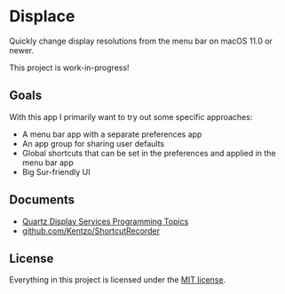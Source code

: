 # Displace
Quickly change display resolutions from the menu bar on macOS 11.0 or newer.

This project is work-in-progress!

## Goals

With this app I primarily want to try out some specific approaches:

- A menu bar app with a separate preferences app
- An app group for sharing user defaults
- Global shortcuts that can be set in the preferences and applied in the menu bar app
- Big Sur-friendly UI

## Documents

- [Quartz Display Services Programming Topics](https://developer.apple.com/library/archive/documentation/GraphicsImaging/Conceptual/QuartzDisplayServicesConceptual/Articles/DisplayModes.html)
- [github.com/Kentzo/ShortcutRecorder](https://github.com/Kentzo/ShortcutRecorder)

## License

Everything in this project is licensed under the [MIT license](http://opensource.org/licenses/MIT).
